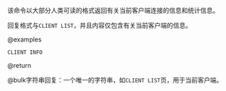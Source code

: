 该命令以大部分人类可读的格式返回有关当前客户端连接的信息和统计信息。

回复格式与`CLIENT LIST`，并且内容仅包含有关当前客户端的信息。

@examples

```cli
CLIENT INFO
```

@return

@bulk字符串回复：一个唯一的字符串，如`CLIENT LIST`页，用于当前客户端。
